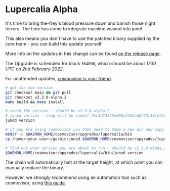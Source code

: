 # Lupercalia Alpha

It's time to bring the-frey's blood pressure down and banish those night terrors. The time has come to integrate mainline wasmd into juno!

This also means you don't have to use the patched binary supplied by the core team - you can build this update yourself.

More info on the updates in this change can be found [on the release page](https://github.com/CosmosContracts/juno/releases/tag/v2.3.0-alpha.2).

The Upgrade is scheduled for block `364000`, which should be about _1700 UTC on 2nd February 2022_.

For unattended updates, [cosmovisor is your friend](https://docs.junochain.com/validators/setting-up-cosmovisor).

```bash
# get the new version
git checkout main && git pull
git checkout v2.3.0-alpha.2
make build && make install

# check the version - should be v2.3.0-alpha.2
# junod version --long will be commit 7ec1d742f5e598c2455adb772c15cdfbdcf1bb9b
junod version

# if you are using cosmovisor you then need to make a new dir and copy this new binary
mkdir -p $DAEMON_HOME/cosmovisor/upgrades/lupercalia/bin
cp /home/<your-user>/go/bin/junod $DAEMON_HOME/cosmovisor/upgrades/lupercalia/bin

# find out what version you are about to run - should be v2.3.0-alpha.2
$DAEMON_HOME/cosmovisor/upgrades/lupercalia/bin/junod version
```

The chain will automatically halt at the target height, at which point you can manually replace the binary.

However, we _strongly recommend_ using an automation tool such as cosmovisor, using [this guide](https://docs.junochain.com/validators/setting-up-cosmovisor).
